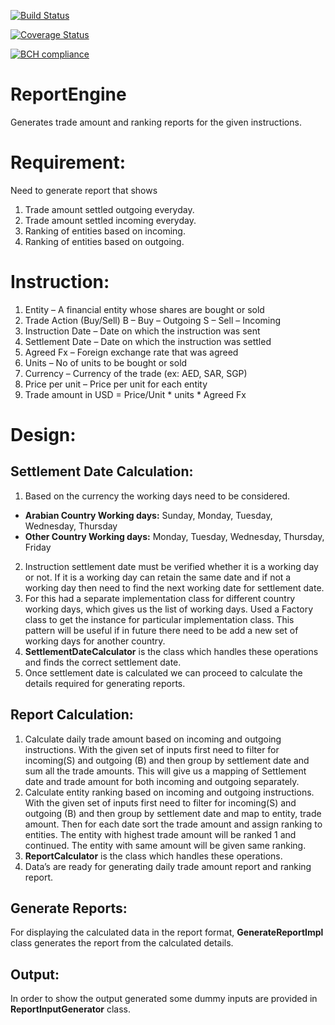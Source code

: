 [![Build Status](https://travis-ci.org/pinkybalan/ReportEngine.svg?branch=master)](https://travis-ci.org/pinkybalan/ReportEngine)

[![Coverage Status](https://coveralls.io/repos/github/pinkybalan/ReportEngine/badge.svg?branch=master&v=1.0)](https://coveralls.io/github/pinkybalan/ReportEngine?branch=master)

[![BCH compliance](https://bettercodehub.com/edge/badge/pinkybalan/ReportEngine?branch=master)](https://bettercodehub.com/)

# ReportEngine
Generates trade amount and ranking reports for the given instructions.

# Requirement:

Need to generate report that shows
1.	Trade amount settled outgoing everyday.
2.	Trade amount settled incoming everyday.
3.	Ranking of entities based on incoming.
4.	Ranking of entities based on outgoing.

# Instruction:
1.	Entity – A financial entity whose shares are bought or sold
2.	Trade Action (Buy/Sell) 
  	B – Buy – Outgoing
    S – Sell – Incoming
3.	Instruction Date – Date on which the instruction was sent
4.	Settlement Date – Date on which the instruction was settled
5.	Agreed Fx – Foreign exchange rate that was agreed
6.	Units – No of units to be bought or sold 
7.	Currency –  Currency of the trade (ex: AED, SAR, SGP)
8.	Price per unit – Price per unit for each entity
9.	Trade amount in USD = Price/Unit * units * Agreed Fx

# Design:

## Settlement Date Calculation:
1.	Based on the currency the working days need to be considered.               
* **Arabian Country Working days:**
Sunday, Monday, Tuesday, Wednesday, Thursday
* **Other Country Working days:**
Monday, Tuesday, Wednesday, Thursday, Friday
2.	Instruction settlement date must be verified whether it is a working day or not. If it is a working day can retain the same date and if not a working day then need to find the next working date for settlement date.
3.	For this had a separate implementation class for different country working days, which gives us the list of working days. Used a Factory class to get the instance for particular implementation class. This pattern will be useful if in future there need to be add a new set of working days for another country. 
4.	**SettlementDateCalculator** is the class which handles these operations and finds the correct settlement date.
5.	Once settlement date is calculated we can proceed to calculate the details required for generating reports.

## Report Calculation:
1.	Calculate daily trade amount based on incoming and outgoing instructions.
With the given set of inputs first need to filter for incoming(S) and    outgoing (B) and then group by settlement date and sum all the trade amounts. This will give us a mapping of Settlement date and trade amount for both incoming and outgoing separately.
2.	Calculate entity ranking based on incoming and outgoing instructions.
With the given set of inputs first need to filter for incoming(S) and outgoing (B) and then group by settlement date and map to entity, trade amount. Then for each date sort the trade amount and assign ranking to entities. The entity with highest trade amount will be ranked 1 and continued. The entity with same amount will be given same ranking.  
3.	**ReportCalculator** is the class which handles these operations.
4.	Data’s are ready for generating daily trade amount report and ranking report.

## Generate Reports:
For displaying the calculated data in the report format, **GenerateReportImpl** class generates the report from the calculated details.

## Output:
In order to show the output generated some dummy inputs are provided in **ReportInputGenerator** class.
